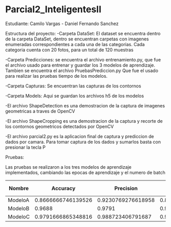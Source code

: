 # Parcial2_InteligentesII

Estudiante: Camilo Vargas  -  Daniel Fernando Sanchez

Estructura del proyecto:
-Carpeta DataSet: El dataset se encuentra dentro de la carpeta DataSet, dentro se encuentran carpetas con imagenes enumeradas correspondientes a cada una de las categorias. Cada categoria cuenta con 20 fotos, para un total de 120 muestras

-Carpeta Predicciones: se encuentra el archivo entrenamiento.py, que fue el archivo usado para entrenar y guardar los 3 modelos de aprendizaje. Tambien se encuentra el archivo PruebasPrediccion.py Que fue el usado para realizar las pruebas tiempo de los modelos.

-Carpeta Capturas: Se encuentran las capturas de los contornos  

-Carpeta Models: Aqui se guardan los archivos h5 de los modelos

-El archivo ShapeDetection es una demostracion de la captura de imagenes geometricas a traves de OpenCV

-El archivo ShapeCropping es una demostracion de la captura y recorte de los contornos geometricos detectados por OpenCV

-El archivo parcial2.py es la aplicacion final de captura y prediccion de dados por camara. Para tomar captura de los dados y sumarlos basta con presionar la tecla P

Pruebas:

Las pruebas se realizaron a los tres modelos de aprendizaje implementados, cambiando las epocas de aprendizaje y el numero de batch

| Nombre  | Accuracy               | Precision              | Recall                 | F1 Score               | loss                   | Epochs | Tiempo de respuesta (2 detecciones) |
|---------|------------------------|------------------------|------------------------|------------------------|------------------------|--------|-----------------------------------|
| ModeloA | 0.8666666746139526     | 0.9230769276618958     | 0.800000011920929      | 0.6933333553314208     | 0.4817933142185211     | 10     | 0.6131973266601562               |
| ModeloB | 0.9688                 | 0.9791                 | 0.947                  | 0.9662                 | 0.18007                | 30     | 0.41141271591186523              |
| ModeloC | 0.9791666865348816     | 0.988723406791687      | 0.9583333134651184     | 0.9784210437288574     | 0.17321038246154785    | 20     | 0.5040385723114014               |
